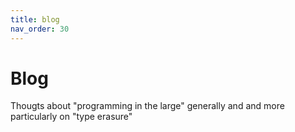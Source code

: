 ```yaml
---
title: blog
nav_order: 30
---
```


# Blog

Thougts about "programming in the large" generally and and more particularly on "type erasure"

